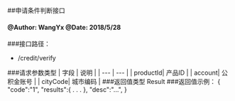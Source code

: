 ##申请条件判断接口

#### @Author: WangYx @Date: 2018/5/28 

###接口路径：   
 * /credit/verify
 
###请求参数类型
| 字段 | 说明 |
| ---  | --- |
| productId| 产品ID |
| account| 公积金账号 |
| cityCode| 城市编码 |
###返回值类型
    Result
###返回值示例：
    {
        "code":"1",
        "results":{
            .
            .
            .
        },
        "desc":"...",
    }
